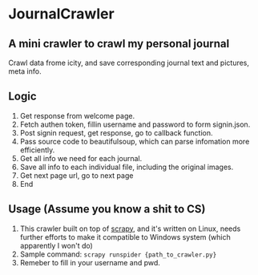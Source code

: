 # JournalCrawler
## A mini crawler to crawl my personal journal

Crawl data frome icity, and save corresponding journal text and pictures, meta info.
  
## Logic
1. Get response from welcome page.
2. Fetch authen token, fillin username and password to form signin.json.
3. Post signin request, get response, go to callback function.
4. Pass source code to beautifulsoup, which can parse infomation more efficiently.
5. Get all info we need for each journal.
6. Save all info to each individual file, including the original images.
7. Get next page url, go to next page
8. End

## Usage (Assume you know a shit to CS)
1. This crawler built on top of [scrapy](https://scrapy.org/), and it's written on Linux, needs further efforts to make it compatible to Windows system (which apparently I won't do)
2. Sample command:
    `scrapy runspider {path_to_crawler.py}`
3. Remeber to fill in your username and pwd.